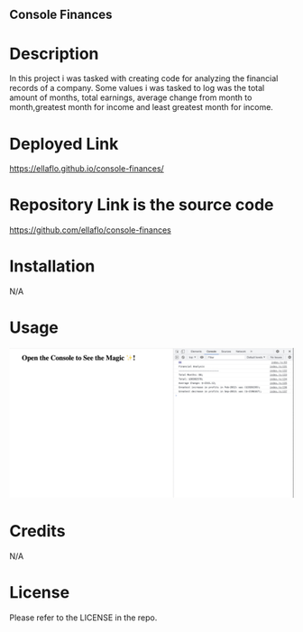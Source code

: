 ## Console Finances

# Description

In this project i was tasked with creating code for analyzing the financial records of a company. Some values i was tasked to log was the total amount of months, total earnings, average change from month to month,greatest month for income and least greatest month for income.


# Deployed Link
https://ellaflo.github.io/console-finances/

# Repository Link is the source code
https://github.com/ellaflo/console-finances

# Installation
N/A

# Usage
![Alt text](./images/screenshot.jpg "Screenshot of console")

# Credits
N/A

# License
Please refer to the LICENSE in the repo.

